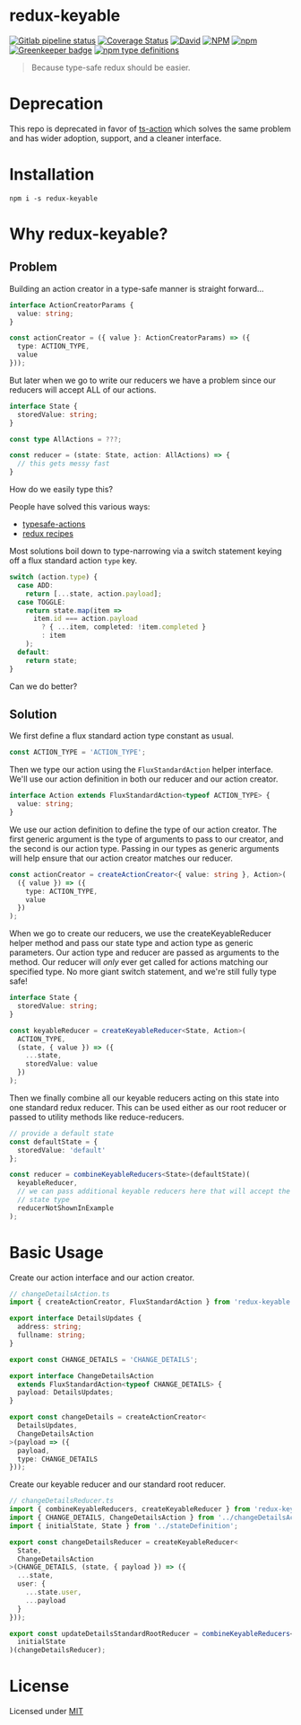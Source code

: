 # redux-keyable

[![Gitlab pipeline status](https://img.shields.io/gitlab/pipeline/justinlivi/redux-keyable.svg)](https://gitlab.com/justinlivi/redux-keyable/pipelines)
[![Coverage Status](https://coveralls.io/repos/gitlab/justinlivi/redux-keyable/badge.svg?branch=master)](https://coveralls.io/gitlab/justinlivi/redux-keyable?branch=master)
[![David](https://img.shields.io/david/justinlivi/redux-keyable.svg)](https://github.com/JustinLivi/redux-keyable/blob/master/package.json)
[![NPM](https://img.shields.io/npm/l/redux-keyable.svg)](https://www.npmjs.com/package/redux-keyable)
[![npm](https://img.shields.io/npm/v/redux-keyable.svg)](https://www.npmjs.com/package/redux-keyable)
[![Greenkeeper badge](https://badges.greenkeeper.io/JustinLivi/redux-keyable.svg)](https://greenkeeper.io/)
[![npm type definitions](https://img.shields.io/npm/types/redux-keyable.svg)](https://github.com/JustinLivi/redux-keyable/blob/master/package.json)

> Because type-safe redux should be easier.

# Deprecation

This repo is deprecated in favor of [ts-action](https://github.com/cartant/ts-action) which solves the same problem and has wider adoption, support, and a cleaner interface.

# Installation

`npm i -s redux-keyable`

# Why redux-keyable?

## Problem

Building an action creator in a type-safe manner is straight forward...

```typescript
interface ActionCreatorParams {
  value: string;
}

const actionCreator = ({ value }: ActionCreatorParams) => ({
  type: ACTION_TYPE,
  value
}));
```

But later when we go to write our reducers we have a problem since our reducers will accept ALL of our actions.

```typescript
interface State {
  storedValue: string;
}

const type AllActions = ???;

const reducer = (state: State, action: AllActions) => {
  // this gets messy fast
}
```

How do we easily type this?

People have solved this various ways:

- [typesafe-actions](https://github.com/piotrwitek/typesafe-actions)
- [redux recipes](https://redux.js.org/recipes/usage-with-typescript)

Most solutions boil down to type-narrowing via a switch statement keying off a flux standard action `type` key.

```typescript
switch (action.type) {
  case ADD:
    return [...state, action.payload];
  case TOGGLE:
    return state.map(item =>
      item.id === action.payload
        ? { ...item, completed: !item.completed }
        : item
    );
  default:
    return state;
}
```

Can we do better?

## Solution

We first define a flux standard action type constant as usual.

```typescript
const ACTION_TYPE = 'ACTION_TYPE';
```

Then we type our action using the `FluxStandardAction` helper interface. We'll use our action definition in both our reducer and our action creator.

```typescript
interface Action extends FluxStandardAction<typeof ACTION_TYPE> {
  value: string;
}
```

We use our action definition to define the type of our action creator. The first generic argument is the type of arguments to pass to our creator, and the second is our action type. Passing in our types as generic arguments will help ensure that our action creator matches our reducer.

```typescript
const actionCreator = createActionCreator<{ value: string }, Action>(
  ({ value }) => ({
    type: ACTION_TYPE,
    value
  })
);
```

When we go to create our reducers, we use the createKeyableReducer helper method and pass our state type and action type as generic parameters.
Our action type and reducer are passed as arguments to the method.
Our reducer will _only_ ever get called for actions matching our specified type.
No more giant switch statement, and we're still fully type safe!

```typescript
interface State {
  storedValue: string;
}

const keyableReducer = createKeyableReducer<State, Action>(
  ACTION_TYPE,
  (state, { value }) => ({
    ...state,
    storedValue: value
  })
);
```

Then we finally combine all our keyable reducers acting on this state into one standard redux reducer.
This can be used either as our root reducer or passed to utility methods like reduce-reducers.

```typescript
// provide a default state
const defaultState = {
  storedValue: 'default'
};

const reducer = combineKeyableReducers<State>(defaultState)(
  keyableReducer,
  // we can pass additional keyable reducers here that will accept the same
  // state type
  reducerNotShownInExample
);
```

# Basic Usage

Create our action interface and our action creator.

```typescript
// changeDetailsAction.ts
import { createActionCreator, FluxStandardAction } from 'redux-keyable';

export interface DetailsUpdates {
  address: string;
  fullname: string;
}

export const CHANGE_DETAILS = 'CHANGE_DETAILS';

export interface ChangeDetailsAction
  extends FluxStandardAction<typeof CHANGE_DETAILS> {
  payload: DetailsUpdates;
}

export const changeDetails = createActionCreator<
  DetailsUpdates,
  ChangeDetailsAction
>(payload => ({
  payload,
  type: CHANGE_DETAILS
}));
```

Create our keyable reducer and our standard root reducer.

```typescript
// changeDetailsReducer.ts
import { combineKeyableReducers, createKeyableReducer } from 'redux-keyable';
import { CHANGE_DETAILS, ChangeDetailsAction } from '../changeDetailsAction';
import { initialState, State } from '../stateDefinition';

export const changeDetailsReducer = createKeyableReducer<
  State,
  ChangeDetailsAction
>(CHANGE_DETAILS, (state, { payload }) => ({
  ...state,
  user: {
    ...state.user,
    ...payload
  }
}));

export const updateDetailsStandardRootReducer = combineKeyableReducers<State>(
  initialState
)(changeDetailsReducer);
```

# License

Licensed under [MIT](https://github.com/JustinLivi/redux-keyable/blob/master/LICENSE)
